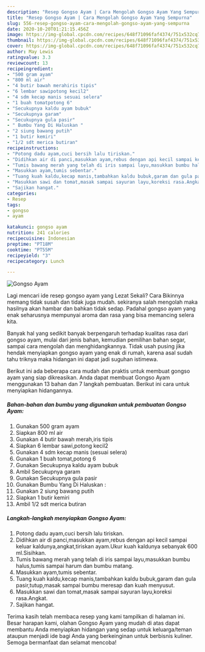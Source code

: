 ```yaml
---
description: "Resep Gongso Ayam | Cara Mengolah Gongso Ayam Yang Sempurna"
title: "Resep Gongso Ayam | Cara Mengolah Gongso Ayam Yang Sempurna"
slug: 556-resep-gongso-ayam-cara-mengolah-gongso-ayam-yang-sempurna
date: 2020-10-20T01:21:15.456Z
image: https://img-global.cpcdn.com/recipes/648f71096faf4374/751x532cq70/gongso-ayam-foto-resep-utama.jpg
thumbnail: https://img-global.cpcdn.com/recipes/648f71096faf4374/751x532cq70/gongso-ayam-foto-resep-utama.jpg
cover: https://img-global.cpcdn.com/recipes/648f71096faf4374/751x532cq70/gongso-ayam-foto-resep-utama.jpg
author: May Lewis
ratingvalue: 3.3
reviewcount: 13
recipeingredient:
- "500 gram ayam"
- "800 ml air"
- "4 butir bawah merahiris tipis"
- "6 lembar sawipotong kecil2"
- "4 sdm kecap manis sesuai selera"
- "1 buah tomatpotong 6"
- "Secukupnya kaldu ayam bubuk"
- "Secukupnya garam"
- "Secukupnya gula pasir"
- " Bumbu Yang Di Haluskan "
- "2 siung bawang putih"
- "1 butir kemiri"
- "1/2 sdt merica butiran"
recipeinstructions:
- "Potong dadu ayam,cuci bersih lalu tiriskan."
- "Didihkan air di panci,masukkan ayam,rebus dengan api kecil sampai keluar kaldunya,angkat,tiriskan ayam.Ukur kuah kaldunya sebanyak 600 ml.Sisihkan."
- "Tumis bawang merah yang telah di iris sampai layu,masukkan bumbu halus,tumis sampai harum dan bumbu matang."
- "Masukkan ayam,tumis sebentar."
- "Tuang kuah kaldu,kecap manis,tambahkan kaldu bubuk,garam dan gula pasir,tutup,masak sampai bumbu meresap dan kuah menyusut."
- "Masukkan sawi dan tomat,masak sampai sayuran layu,koreksi rasa.Angkat."
- "Sajikan hangat."
categories:
- Resep
tags:
- gongso
- ayam

katakunci: gongso ayam 
nutrition: 241 calories
recipecuisine: Indonesian
preptime: "PT18M"
cooktime: "PT55M"
recipeyield: "3"
recipecategory: Lunch

---
```



![Gongso Ayam](https://img-global.cpcdn.com/recipes/648f71096faf4374/751x532cq70/gongso-ayam-foto-resep-utama.jpg)

Lagi mencari ide resep gongso ayam yang Lezat Sekali? Cara Bikinnya memang tidak susah dan tidak juga mudah. sekiranya salah mengolah maka hasilnya akan hambar dan bahkan tidak sedap. Padahal gongso ayam yang enak seharusnya mempunyai aroma dan rasa yang bisa memancing selera kita.

Banyak hal yang sedikit banyak berpengaruh terhadap kualitas rasa dari gongso ayam, mulai dari jenis bahan, kemudian pemilihan bahan segar, sampai cara mengolah dan menghidangkannya. Tidak usah pusing jika hendak menyiapkan gongso ayam yang enak di rumah, karena asal sudah tahu triknya maka hidangan ini dapat jadi suguhan istimewa.




Berikut ini ada beberapa cara mudah dan praktis untuk membuat gongso ayam yang siap dikreasikan. Anda dapat membuat Gongso Ayam menggunakan 13 bahan dan 7 langkah pembuatan. Berikut ini cara untuk menyiapkan hidangannya.

<!--inarticleads1-->

##### Bahan-bahan dan bumbu yang digunakan untuk pembuatan Gongso Ayam:

1. Gunakan 500 gram ayam
1. Siapkan 800 ml air
1. Gunakan 4 butir bawah merah,iris tipis
1. Siapkan 6 lembar sawi,potong kecil2
1. Gunakan 4 sdm kecap manis (sesuai selera)
1. Gunakan 1 buah tomat,potong 6
1. Gunakan Secukupnya kaldu ayam bubuk
1. Ambil Secukupnya garam
1. Gunakan Secukupnya gula pasir
1. Gunakan  Bumbu Yang Di Haluskan :
1. Gunakan 2 siung bawang putih
1. Siapkan 1 butir kemiri
1. Ambil 1/2 sdt merica butiran




<!--inarticleads2-->

##### Langkah-langkah menyiapkan Gongso Ayam:

1. Potong dadu ayam,cuci bersih lalu tiriskan.
1. Didihkan air di panci,masukkan ayam,rebus dengan api kecil sampai keluar kaldunya,angkat,tiriskan ayam.Ukur kuah kaldunya sebanyak 600 ml.Sisihkan.
1. Tumis bawang merah yang telah di iris sampai layu,masukkan bumbu halus,tumis sampai harum dan bumbu matang.
1. Masukkan ayam,tumis sebentar.
1. Tuang kuah kaldu,kecap manis,tambahkan kaldu bubuk,garam dan gula pasir,tutup,masak sampai bumbu meresap dan kuah menyusut.
1. Masukkan sawi dan tomat,masak sampai sayuran layu,koreksi rasa.Angkat.
1. Sajikan hangat.




Terima kasih telah membaca resep yang kami tampilkan di halaman ini. Besar harapan kami, olahan Gongso Ayam yang mudah di atas dapat membantu Anda menyiapkan hidangan yang sedap untuk keluarga/teman ataupun menjadi ide bagi Anda yang berkeinginan untuk berbisnis kuliner. Semoga bermanfaat dan selamat mencoba!
